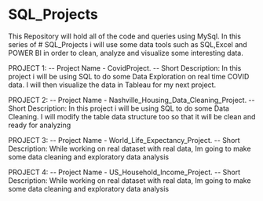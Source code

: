 # SQL_Projects
This Repository will hold all of the code and queries using MySql.
In this series of # SQL_Projects i will use some data tools such as SQL,Excel and POWER BI in order to clean, analyze and visualize some interesting data.

PROJECT 1:
-- Project Name - CovidProject.
-- Short Description: In this project i will be using SQL to do some Data Exploration on real time COVID data. 
I will then visualize the data in Tableau for my next project.

PROJECT 2:
-- Project Name - Nashville_Housing_Data_Cleaning_Project.
-- Short Description: In this project i will be using SQL to do some Data Cleaning. I will modify the table data structure too so that it will be clean and ready for analyzing

PROJECT 3:
-- Project Name - World_Life_Expectancy_Project.
-- Short Description: While working on real dataset with real data, Im going to make some data cleaning and exploratory data analysis

PROJECT 4:
-- Project Name - US_Household_Income_Project.
-- Short Description: While working on real dataset with real data, Im going to make some data cleaning and exploratory data analysis
